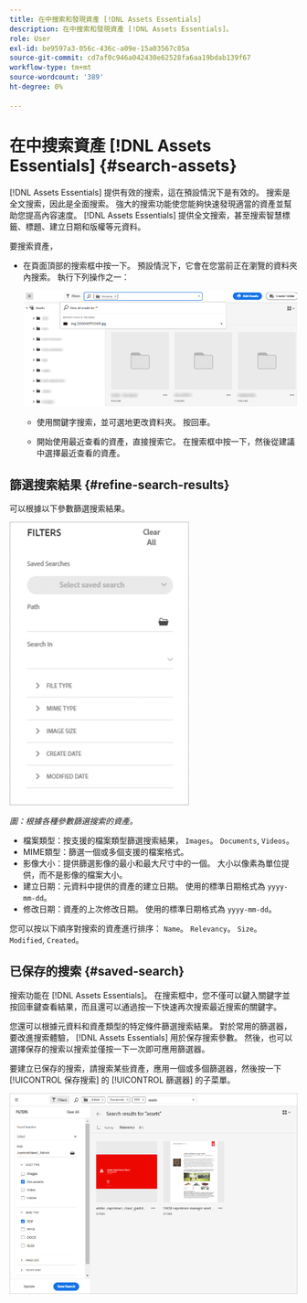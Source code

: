 ```yaml
---
title: 在中搜索和發現資產 [!DNL Assets Essentials]
description: 在中搜索和發現資產 [!DNL Assets Essentials]。
role: User
exl-id: be9597a3-056c-436c-a09e-15a03567c85a
source-git-commit: cd7af0c946a042430e62528fa6aa19bdab139f67
workflow-type: tm+mt
source-wordcount: '389'
ht-degree: 0%

---
```


# 在中搜索資產 [!DNL Assets Essentials] {#search-assets}

[!DNL Assets Essentials] 提供有效的搜索，這在預設情況下是有效的。 搜索是全文搜索，因此是全面搜索。 強大的搜索功能使您能夠快速發現適當的資產並幫助您提高內容速度。 [!DNL Assets Essentials] 提供全文搜索，甚至搜索智慧標籤、標題、建立日期和版權等元資料。

要搜索資產，

* 在頁面頂部的搜索框中按一下。 預設情況下，它會在您當前正在瀏覽的資料夾內搜索。 執行下列操作之一：

   ![搜索框](assets/search-box.png)

   * 使用關鍵字搜索，並可選地更改資料夾。 按回車。

   * 開始使用最近查看的資產，直接搜索它。 在搜索框中按一下，然後從建議中選擇最近查看的資產。

## 篩選搜索結果 {#refine-search-results}

可以根據以下參數篩選搜索結果。

![搜索篩選器](assets/filters1.png)

*圖：根據各種參數篩選搜索的資產。*

* 檔案類型：按支援的檔案類型篩選搜索結果， `Images`。 `Documents`, `Videos`。
* MIME類型：篩選一個或多個支援的檔案格式。 <!-- TBD:  [supported file formats](/help/supported-file-formats.md). -->
* 影像大小：提供篩選影像的最小和最大尺寸中的一個。 大小以像素為單位提供，而不是影像的檔案大小。
* 建立日期：元資料中提供的資產的建立日期。 使用的標準日期格式為 `yyyy-mm-dd`。
* 修改日期：資產的上次修改日期。 使用的標準日期格式為 `yyyy-mm-dd`。

您可以按以下順序對搜索的資產進行排序： `Name`。 `Relevancy`。 `Size`。 `Modified`, `Created`。

## 已保存的搜索 {#saved-search}

搜索功能在 [!DNL Assets Essentials]。 在搜索框中，您不僅可以鍵入關鍵字並按回車鍵查看結果，而且還可以通過按一下快速再次搜索最近搜索的關鍵字。

您還可以根據元資料和資產類型的特定條件篩選搜索結果。 對於常用的篩選器，要改進搜索體驗， [!DNL Assets Essentials] 用於保存搜索參數。 然後，也可以選擇保存的搜索以搜索並僅按一下一次即可應用篩選器。

要建立已保存的搜索，請搜索某些資產，應用一個或多個篩選器，然後按一下 [!UICONTROL 保存搜索] 的 [!UICONTROL 篩選器] 的子菜單。

![從「篩選器」面板保存的搜索](assets/saved-search.png)

<!-- TBD: Search behavior. Full-text search. Ranking and rank boosts. Hidden assets.
Report poor UX that users can only save a filtered search and not a simple search.
.
Are other supported files fully indexed and support full-text search? Eg. audio/videos files can at best have metadata indexed.
Anything about ranking of assets displayed in search results?

What about temporarily hiding an asset (suspending search on it) from the search results? If an asset is undergoing review collaboration, should it be used by others? Should it be hidden in search?

When userA is searching and userB add an asset that matches search results, will the asset display in search as soon as userA refreshes the page? Assuming indexing is near real-time. May not be so for bulk uploads.
-->
